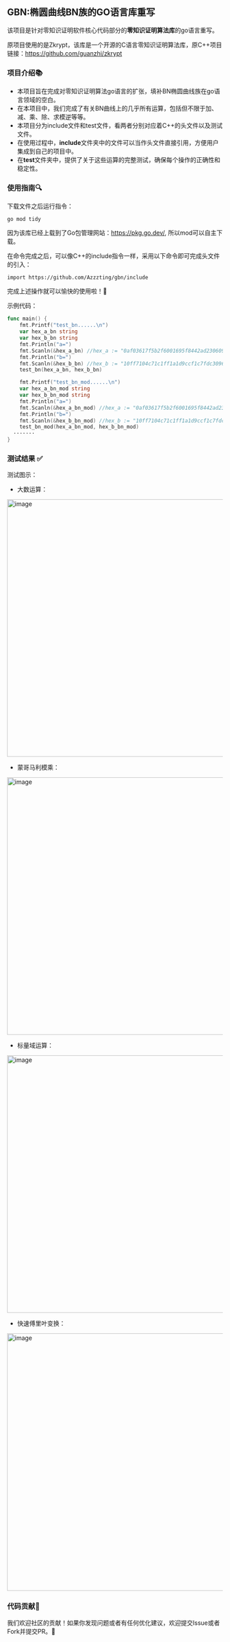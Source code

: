 ## GBN:椭圆曲线BN族的GO语言库重写
该项目是针对零知识证明软件核心代码部分的**零知识证明算法库**的go语言重写。

原项目使用的是Zkrypt，该库是一个开源的C语言零知识证明算法库，原C++项目链接：https://github.com/guanzhi/zkrypt
### 项目介绍📚
* 本项目旨在完成对零知识证明算法go语言的扩张，填补BN椭圆曲线族在go语言领域的空白。
* 在本项目中，我们完成了有关BN曲线上的几乎所有运算，包括但不限于加、减、乘、除、求模逆等等。
* 本项目分为include文件和test文件，看两者分别对应着C++的头文件以及测试文件。
* 在使用过程中，**include**文件夹中的文件可以当作头文件直接引用，方便用户集成到自己的项目中。
* 在**test**文件夹中，提供了关于这些运算的完整测试，确保每个操作的正确性和稳定性。
### 使用指南🔍
下载文件之后运行指令：
```
go mod tidy
```
因为该库已经上载到了Go包管理网站：https://pkg.go.dev/, 所以mod可以自主下载。

在命令完成之后，可以像C++的include指令一样，采用以下命令即可完成头文件的引入：
```
import https://github.com/Azzzting/gbn/include
```
完成上述操作就可以愉快的使用啦！🎉

示例代码：
```go
func main() {
	fmt.Printf("test_bn......\n")
	var hex_a_bn string
	var hex_b_bn string
	fmt.Println("a=")
	fmt.Scanln(&hex_a_bn) //hex_a := "0af03617f5b2f6001695f8442ad230609b9e97edf973850f543305a01448ae2f"
	fmt.Println("b=")
	fmt.Scanln(&hex_b_bn) //hex_b := "10ff7104c71c1ff1a1d9ccf1c7fdc30966466ea4eaaab2e6b0ecccd3ef46586d"
	test_bn(hex_a_bn, hex_b_bn)

	fmt.Printf("test_bn_mod......\n")
	var hex_a_bn_mod string
	var hex_b_bn_mod string
	fmt.Println("a=")
	fmt.Scanln(&hex_a_bn_mod) //hex_a := "0af03617f5b2f6001695f8442ad230609b9e97edf973850f543305a01448ae2f"
	fmt.Println("b=")
	fmt.Scanln(&hex_b_bn_mod) //hex_b := "10ff7104c71c1ff1a1d9ccf1c7fdc30966466ea4eaaab2e6b0ecccd3ef46586d"
	test_bn_mod(hex_a_bn_mod, hex_b_bn_mod)
  ·······
}
```
### 测试结果 :white_check_mark:
测试图示：
+ 大数运算：
<img width="600" alt="image" src="https://github.com/user-attachments/assets/10a8729a-0512-47d7-abe5-a2b7c0a21591" />

+ 蒙哥马利模乘：
<img width="600" alt="image" src="https://github.com/user-attachments/assets/81d5affa-3a5c-4677-810c-a48648c3017c" />

+ 标量域运算：
<img width="600" alt="image" src="https://github.com/user-attachments/assets/9eb5deb6-06bd-4485-bb5e-aee2d2964796" />

+ 快速傅里叶变换：
<img width="600" alt="image" src="https://github.com/user-attachments/assets/728dcdff-2c68-47cd-80bb-42cdc489e136" />

### 代码贡献🤝
我们欢迎社区的贡献！如果你发现问题或者有任何优化建议，欢迎提交Issue或者Fork并提交PR。🚀
